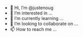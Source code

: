 - 👋 Hi, I’m @justenoug
- 👀 I’m interested in ...
- 🌱 I’m currently learning ...
- 💞️ I’m looking to collaborate on ...
- 📫 How to reach me ...

<!---
justenoug/justenoug is a ✨ special ✨ repository because its `README.md` (this file) appears on your GitHub profile.
You can click the Preview link to take a look at your changes.
--->
